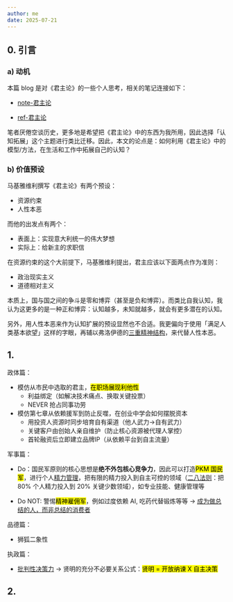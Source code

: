 ```yaml
---
author: me
date: 2025-07-21
---
```


## 0. 引言

### a) 动机

本篇 blog 是对《君主论》的一些个人思考，相关的笔记连接如下：

- [note-君主论](note-君主论.md)

- [ref-君主论](ref-君主论.md)

笔者厌倦空谈历史，更多地是希望把《君主论》中的东西为我所用，因此选择「认知拓展」这个主题进行类比迁移。因此，本文的论点是：如何利用《君主论》中的模型/方法，在生活和工作中拓展自己的认知？

### b) 价值预设

马基雅维利撰写《君主论》有两个预设：

- 资源约束
- 人性本恶

而他的出发点有两个：

- 表面上：实现意大利统一的伟大梦想
- 实际上：给新主的求职信

在资源约束的这个大前提下，马基雅维利提出，君主应该以下面两点作为准则：

- 政治现实主义
- 道德相对主义

本质上，国与国之间的争斗是零和博弈（甚至是负和博弈）。而类比自我认知，我认为这更多的是一种正和博弈：认知越多，未知就越多，就会有更多潜在的认知。

另外，用人性本恶来作为认知扩展的预设显然也不合适。我更偏向于使用「满足人类基本欲望」这样的字眼，再辅以弗洛伊德的[三重精神结构](https://zh.wikipedia.org/wiki/%E6%9C%AC%E6%88%91%E3%80%81%E8%87%AA%E6%88%91%E4%B8%8E%E8%B6%85%E6%88%91)，来代替人性本恶。

## 1. 

政体篇：

- 模仿从市民中选取的君主，<mark>在职场展现利他性</mark>
  - 利益绑定（如解决技术痛点、换取关键投票）
  - NEVER 抢占同事功劳
- 模仿第七章从依赖援军到防止反噬，在创业中学会如何摆脱资本
  - 用投资人资源时同步培育自有渠道（他人武力→自有武力）
  - 关键客户由创始人亲自维护（防止核心资源被代理人掌控）
  - 首轮融资后立即建立品牌IP（从依赖平台到自主流量）

军事篇：

- Do：国民军原则的核心思想是**绝不外包核心竞争力**，因此可以打造<mark>PKM 国民军</mark>，进行个人[精力管理](ref-精力管理.md)，把有限的精力投入到自主可控的领域（[二八法则](card-@二八法则-二八法则.md)：把 80% 个人精力投入到 20% 关键少数领域），如专业技能、健康管理等

- Do NOT: 警惕<mark>精神雇佣军</mark>，例如过度依赖 AI, 吃药代替锻炼等等 → [成为做总结的人，而非总结的消费者](ref-moneyXYZ谈读书的意义.md)

品德篇：

- 狮狐二象性

执政篇：

- [批判性决策力](card-@学会提问-批判性思维.md) → 贤明的充分不必要关系公式：<mark>贤明 = 开放纳谏 X 自主决策</mark>

## 2. 

